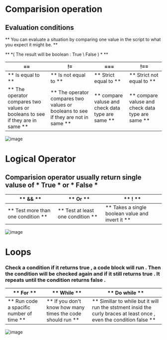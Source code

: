 # Comparision operation 
## Evaluation conditions 

** You can evaluate a situation by comparing one value in the script to what you expect it might be. **

** *( The result will be boolean : True \ False ) * **


| == | != | === |!==
|-------------------------------------------------|------------| -----------------------------|-----------------------------|
| ** Is equal to ** | ** Is not equal to ** | ** Strict equal to ** |** Strict not equal to ** |
 |** The operator compares two values or booleans to see if they are in same ** | ** The operator compares two values or booleans to see if they are not in same ** | ** compare valuse and check data type are same  ** | ** compare valuse and check data type are same ** |

![image](https://codeahoy.com/assets/images/==-vs-===-in-Javascript.png)



 # Logical Operator

## Comparision operator usually return single valuse of  * True * or * False *

|** && ** | ** Or ** |** ! ** |
|-------------------| ----------------- | ----------|
|** Test more than one condition **| ** Test at least one condition **| ** Takes a single boolean value and invert it ** |

![image](https://cdn.educba.com/academy/wp-content/uploads/2020/01/Logical-Operators-in-C-1.jpg)

# Loops 
### Check a condition if it returns true , a code block will run . Then the condition will be checked again and if it still returns true . It repeats until the condition returns false . 
 
 | ** For ** | ** While ** | ** Do while ** |
 | ----------------------------- | ------------------- | -----------------|
 | ** Run code a spacific number of time ** | ** If you don't know how many times the code should run ** | ** Simillar to while but it will run the ststment insid the curly braces at least once , even the condition false ** |

![image](https://image.shutterstock.com/image-vector/loop-logo-vector-ribbon-lettering-260nw-1425991553.jpg)
